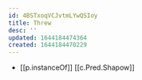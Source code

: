 ```yaml
---
id: 4BSTxoqVCJvtmLYwQSIoy
title: Threw
desc: ''
updated: 1644184474364
created: 1644184470229
---
```

- [[p.instanceOf]] [[c.Pred.Shapow]]
